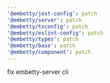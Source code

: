 ```yaml
---
'@embetty/jest-config': patch
'@embetty/server': patch
'@embetty/tsconfig': patch
'@embetty/eslint-config': patch
'@embetty/types': patch
'@embetty/base': patch
'@embetty/component': patch
---
```


fix embetty-server cli
